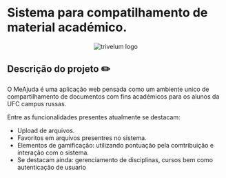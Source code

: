 
# Sistema para compatilhamento de material académico.

<p align="center">
  <img alt="trivelum logo" src="https://meajuda.herokuapp.com/assets/img/brand/logo.svg" />
</p>

## Descrição do projeto :pencil2:
O MeAjuda é uma aplicação web pensada como um ambiente unico de compartilhamento de documentos com fins académicos para os alunos da UFC campus russas.

Entre as funcionalidades presentes atualmente se destacam:
- Upload de arquivos.
- Favoritos em arquivos presentres no sistema.
- Elementos de gamificação: utilizando pontuação pela comtribuição e interação com o sistema.
- Se destacam ainda: gerenciamento de disciplinas, cursos bem como autenticação de usuario
